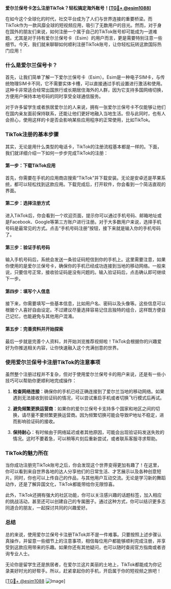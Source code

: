 **爱尔兰保号卡怎么注册TikTok？轻松搞定海外账号！[[TG💪+ @esim1088](https://t.me/s/esim1088)]**

在如今这个全球化的时代，社交平台成为了人们与世界连接的重要桥梁。而TikTok作为一款风靡全球的短视频应用，吸引了无数用户的目光。然而，对于身在国外的朋友们来说，如何注册一个属于自己的TikTok账号却可能成为一道难题。尤其是对于持有爱尔兰保号卡（Esim）的用户而言，更是需要特别注意一些细节。今天，我们就来聊聊如何顺利注册TikTok账号，让你轻松玩转这款国际热门应用！

### 什么是爱尔兰保号卡？

首先，让我们简单了解一下爱尔兰保号卡（Esim）。Esim是一种电子SIM卡，与传统物理SIM卡不同，它不需要实体卡槽，可以直接通过手机设置进行激活和使用。这种卡非常适合经常出国旅行或长期居住海外的人群，因为它支持多国网络切换，方便用户保持本地号码的同时享受全球通信服务。

对于许多留学生或者旅居爱尔兰的人来说，拥有一张爱尔兰保号卡不仅能够让他们在国内亲友面前保持联系，还能让他们更好地融入当地生活。但与此同时，也有人会担心，使用这样的卡是否会影响某些应用程序的正常使用，比如TikTok。

### TikTok注册的基本步骤

其实，无论是用什么类型的电话卡，TikTok的注册流程基本都是一样的。下面，我们就详细介绍一下如何一步步完成TikTok的注册：

#### 第一步：下载TikTok应用
首先，你需要在手机的应用商店搜索“TikTok”并下载安装。无论是安卓还是苹果系统，都可以轻松找到这款应用。下载完成后，打开软件，你会看到一个简洁直观的界面。

#### 第二步：选择注册方式
进入TikTok后，你会看到一个欢迎页面，提示你可以通过手机号码、邮箱地址或是Facebook、Google等第三方账户进行注册。对于大多数用户来说，选择手机号码是最常见的方式。点击“手机号码注册”按钮，接下来就是输入你的手机号码了。

#### 第三步：验证手机号码
输入手机号码后，系统会发送一条验证码短信到你的手机上。这里需要注意，如果你使用的是爱尔兰保号卡，确保你的手机已经成功连接到当地的移动网络。一般来说，只要信号正常，接收验证码是没有问题的。输入验证码后，点击确认即可继续下一步。

#### 第四步：填写个人信息
接下来，你需要填写一些基本信息，比如用户名、密码以及头像等。这些信息可以根据个人喜好自由设定。不过建议尽量选择容易记住且独特的组合，这样既方便自己记忆，也能避免与其他用户混淆。

#### 第五步：完善资料并开始探索
最后一步就是完善个人资料，并开始浏览推荐视频啦！TikTok会根据你的兴趣爱好为你推送相关内容，让你快速融入这个充满创意的世界。

### 使用爱尔兰保号卡注册TikTok的注意事项

虽然整个注册过程并不复杂，但对于使用爱尔兰保号卡的用户来说，还是有一些小技巧可以帮助你更顺利地完成操作：

1. **检查网络连接**：确保你的手机已经正确连接到了爱尔兰当地的移动网络。如果遇到无法接收到验证码的情况，可以尝试重启手机或者切换飞行模式后再试。
   
2. **避免频繁更换运营商**：如果你的爱尔兰保号卡支持多个国家和地区之间的切换，请尽量不要频繁更换运营商。因为频繁切换可能会导致IP地址不稳定，进而影响验证码的接收。

3. **保持耐心**：有时候由于网络延迟或者其他原因，可能会出现验证码发送失败的情况。这时不要着急，可以稍等片刻后重新尝试，或者联系客服寻求帮助。

### TikTok的魅力所在

当你成功注册完TikTok账号之后，你会发现这个世界变得更加有趣了！在这里，你可以看到来自世界各地的达人分享他们的日常生活、才艺展示以及各种创意短片。同时，你也可以上传自己的作品，与其他用户互动交流。无论是学习新的舞蹈动作，还是了解异国文化，TikTok都能带给你无限惊喜。

此外，TikTok还拥有强大的社区功能，你可以关注感兴趣的话题标签，加入相应的挑战活动，甚至还可以创建自己的专属圈子。通过这种方式，你可以结识更多志同道合的朋友，一起探讨共同的兴趣爱好。

### 总结

总的来说，使用爱尔兰保号卡注册TikTok并不是一件难事。只要按照上述步骤认真操作，并留意一些细节上的注意事项，相信每位用户都能够顺利完成注册，并享受到这款应用带来的乐趣。如果你还有其他疑问，也可以随时查阅官方指南或者咨询专业人士。

无论你是留学生还是旅居者，在爱尔兰这片美丽的土地上，TikTok都能成为你记录美好时光的好帮手。所以，赶紧拿起你的手机，开启属于你的短视频之旅吧！

[[TG💪+ @esim1088](https://t.me/s/esim1088) ![Image](https://i.postimg.cc/4NQfJmqS/Snipaste-2025-05-13-00-14-12.png)]